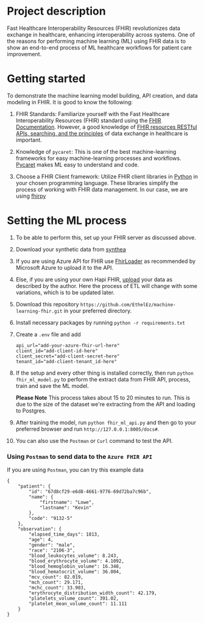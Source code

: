 # Project description
Fast Healthcare Interoperability Resources (FHIR) revolutionizes data exchange in healthcare, enhancing interoperability across systems. One of the reasons for performing machine learning (ML) using FHIR data is to show an end-to-end process of ML healthcare workflows for patient care improvement.

# Getting started
To demonstrate the machine learning model building, API creation, and data modeling in FHIR. It is good to know the following:
1. FHIR Standards:
Familiarize yourself with the Fast Healthcare Interoperability Resources (FHIR) standard using the [FHIR Documentation](https://fhir-ru.github.io/documentation.html). However, a good knowledge of [FHIR resources RESTful APIs, searching, and the principles](https://fhir-ru.github.io/search.html) of data exchange in healthcare is important.

2. Knowledge of `pycaret`:
This is one of the best machine-learning frameworks for easy machine-learning processes and workflows. [Pycaret](https://pycaret.gitbook.io/docs/get-started/installation) makes ML easy to understand and code.
4. Choose a FHIR Client framework:
Utilize FHIR client libraries in [Python](https://docs.smarthealthit.org/client-py/) in your chosen programming language. These libraries simplify the process of working with FHIR data management. In our case, we are using [fhirpy](https://github.com/beda-software/fhir-py#readme)

# Setting the ML process
1. To be able to perform this, set up your FHIR server as discussed above.
2. Download your synthetic data from [synthea](https://mitre.box.com/shared/static/ydmcj2kpwzoyt6zndx4yfz163hfvyhd0.zip)
3. If you are using Azure API for FHIR use [FhirLoader](https://github.com/hansenms/FhirLoader) as recommended by Microsoft Azure to upload it to the API.
4. Else, if you are using your own Hapi FHIR, [upload](https://rajvansia.com/synthea-hapi-fhir.html) your data as described by the author.
     Here the process of ETL will change with some variations, which is to be updated later.
5. Download this repository `https://github.com/EthelEz/machine-learning-fhir.git` in your preferred directory.
6. Install necessary packages by running `python -r requirements.txt`
7. Create a `.env` file and add
     ```
     api_url="add-your-azure-fhir-url-here"
     client_id="add-client-id-here"
     client_secret="add-client-secret-here"
     tenant_id="add-client-tenant_id-here"
     ```
10. If the setup and every other thing is installed correctly, then run `python fhir_ml_model.py` to perform the extract data from FHIR API, process, train and save the ML model.
    
      **Please Note** This process takes about 15 to 20 minutes to run. This is due to the size of the dataset we're extracting from the API and loading to Postgres.
11. After training the model, run `python fhir_ml_api.py` and then go to your preferred browser and run `http://127.0.0.1:8005/docs#`.
12. You can also use the `Postman` or `Curl` command to test the API.


### Using `Postman` to send data to the `Azure FHIR API`

If you are using `Postman`, you can try this example data
```
{
    "patient": {
        "id": "67d8cf29-e6d8-4661-9776-69d72ba7c96b",
        "name": {
            "firstname": "Lowe",
            "lastname": "Kevin"
        },
        "code": "9132-5"
    },
    "observation": {
        "elapsed_time_days": 1813,
        "age": 4,
        "gender": "male",
        "race": "2106-3",
        "blood_leukocytes_volume": 8.243,
        "blood_erythrocyte_volume": 4.1092,
        "blood_hemoglobin_volume": 16.348,
        "blood_hematocrit_volume": 36.004,
        "mcv_count": 82.019,
        "mch_count": 29.171,
        "mchc_count": 33.903,
        "erythrocyte_distribution_width_count": 42.179,
        "platelets_volume_count": 391.02,
        "platelet_mean_volume_count": 11.111
    }
}
```
